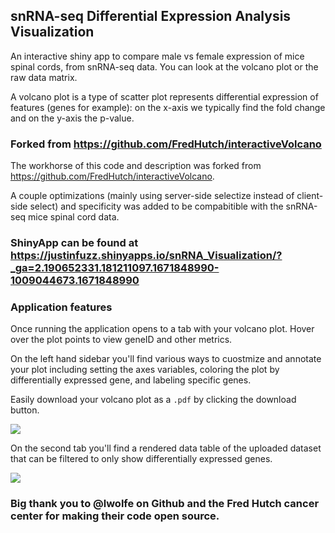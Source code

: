 ## snRNA-seq Differential Expression Analysis Visualization

An interactive shiny app to compare male vs female expression of mice spinal cords, from snRNA-seq data. You can look at the volcano plot or the raw data matrix.

A volcano plot is a type of scatter plot represents differential expression of features (genes for example): on the x-axis we typically find the fold change and on the y-axis the p-value.

### Forked from https://github.com/FredHutch/interactiveVolcano

The workhorse of this code and description was forked from https://github.com/FredHutch/interactiveVolcano. 

A couple optimizations (mainly using server-side selectize instead of client-side select) and specificity was added to be compabitible with the snRNA-seq mice spinal cord data.

### ShinyApp can be found at https://justinfuzz.shinyapps.io/snRNA_Visualization/?_ga=2.190652331.181211097.1671848990-1009044673.1671848990

### Application features

Once running the application opens to a tab with your volcano plot. Hover over the plot points to view geneID and other metrics.

On the left hand sidebar you'll find various ways to cuostmize and annotate your plot including setting the axes variables, coloring the plot by differentially expressed gene, and labeling specific genes.

Easily download your volcano plot as a `.pdf` by clicking the download button.

![](/assets/volcanoPlotScreenShot.png)

On the second tab you'll find a rendered data table of the uploaded dataset that can be filtered to only show differentially expressed genes.

![](/assets/dataScreenShot.png)

### Big thank you to @lwolfe on Github and the Fred Hutch cancer center for making their code open source. 
